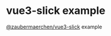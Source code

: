 # vue3-slick example

[@zaubermaerchen/vue3-slick](https://www.npmjs.com/package/@zaubermaerchen/vue3-slick) example
